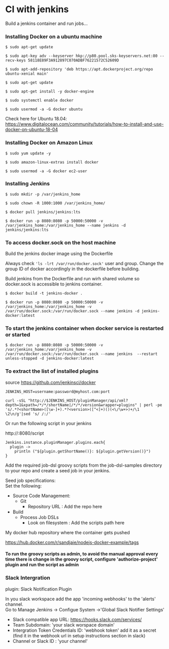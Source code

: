 # CI with jenkins

Build a jenkins container and run jobs...

### Installing Docker on a ubuntu machine
`$ sudo apt-get update`

`$ sudo apt-key adv --keyserver hkp://p80.pool.sks-keyservers.net:80 --recv-keys 58118E89F3A912897C070ADBF76221572C52609D`

`$ sudo apt-add-repository 'deb https://apt.dockerproject.org/repo ubuntu-xenial main'`

`$ sudo apt-get update`

`$ sudo apt-get install -y docker-engine`

`$ sudo systemctl enable docker`

`$ sudo usermod -a -G docker ubuntu`

Check here for Ubuntu 18.04: https://www.digitalocean.com/community/tutorials/how-to-install-and-use-docker-on-ubuntu-18-04

### Installing Docker on Amazon Linux
`$ sudo yum update -y`

`$ sudo amazon-linux-extras install docker`

`$ sudo usermod -a -G docker ec2-user`


### Installing Jenkins
```$ sudo mkdir -p /var/jenkins_home```

```$ sudo chown -R 1000:1000 /var/jenkins_home/```

```$ docker pull jenkins/jenkins:lts```

```$ docker run -p 8080:8080 -p 50000:50000 -v /var/jenkins_home:/var/jenkins_home --name jenkins -d jenkins/jenkins:lts```


### To access docker.sock on the host machine
Build the jenkins docker image using the Dockerfile

Always check `'ls -lrt /var/run/docker.sock'` user and group. Change the group ID of docker accordingly in the dockerfile before building.

Build jenkins from the Dockerfile and run wirh shared volume so docker.sock is accessible to jenkins container.

```$ docker build -t jenkins-docker .```

```$ docker run -p 8080:8080 -p 50000:50000 -v /var/jenkins_home:/var/jenkins_home -v /var/run/docker.sock:/var/run/docker.sock --name jenkins -d jenkins-docker:latest```


### To start the jenkins container when docker service is restarted or started

```$ docker run -p 8080:8080 -p 50000:50000 -v /var/jenkins_home:/var/jenkins_home -v /var/run/docker.sock:/var/run/docker.sock --name jenkins  --restart unless-stopped -d jenkins-docker:latest```


### To extract the list of installed plugins
source https://github.com/jenkinsci/docker

```
JENKINS_HOST=username:password@myhost.com:port
```

```
curl -sSL "http://$JENKINS_HOST/pluginManager/api/xml?depth=1&xpath=/*/*/shortName|/*/*/version&wrapper=plugins" | perl -pe 's/.*?<shortName>([\w-]+).*?<version>([^<]+)()(<\/\w+>)+/\1 \2\n/g'|sed 's/ /:/'
```

Or run the following script in your jenkins

http://<yourip>:8080/script

```
Jenkins.instance.pluginManager.plugins.each{
  plugin -> 
    println ("${plugin.getShortName()}: ${plugin.getVersion()}")
}
```
Add the required job-dsl groovy scripts from the job-dsl-samples directory to your repo and create a seed job in your jenkins.

Seed job specifications: <br>
Set the following:
* Source Code Management: 
    * Git
        * Repository URL : Add the repo here
* Build
    * Process Job DSLs
        *  Look on filesystem : Add the scripts path here


My docker hub repository 
where the container gets pushed

https://hub.docker.com/r/sandjaie/nodejs-docker-example/tags

#### To run the groovy scripts as admin, to avoid the manual approval every time there is change in the groovy script, configure 'authorize-project' plugin and run the script as admin

### Slack Intergration
plugin: Slack Notification Plugin

In you slack workspace add the app 'incoming webhooks' to the 'alerts' channel.<br>
Go to Manage Jenkins -> Configue System ->'Global Slack Notifier Settings' <br>
* Slack compatible app URL: https://hooks.slack.com/services/
* Team Subdomain: 'your slack worspace domain'
* Intergration Token Credentials ID: 'webhook token' add it as a secret (find it in the webhook url in setup instructions section in slack)
* Channel or Slack ID : 'your channel'